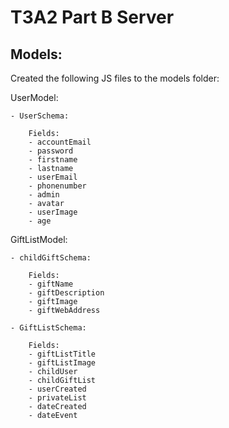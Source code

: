 # T3A2 Part B Server

## Models:
Created the following JS files to the models folder:

UserModel:

    - UserSchema:

        Fields:
        - accountEmail
        - password
        - firstname
        - lastname
        - userEmail
        - phonenumber
        - admin
        - avatar
        - userImage
        - age

GiftListModel:

    - childGiftSchema:

        Fields:
        - giftName
        - giftDescription
        - giftImage
        - giftWebAddress

    - GiftListSchema:

        Fields:
        - giftListTitle
        - giftListImage
        - childUser
        - childGiftList
        - userCreated
        - privateList
        - dateCreated
        - dateEvent